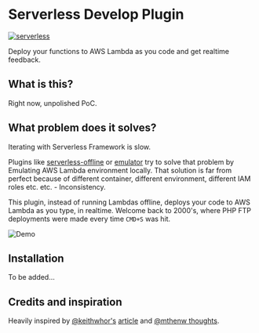 # Serverless Develop Plugin
[![serverless](http://public.serverless.com/badges/v3.svg)](http://www.serverless.com)

Deploy your functions to AWS Lambda as you code and get realtime feedback.

## What is this?
Right now, unpolished PoC.

## What problem does it solves?
Iterating with Serverless Framework is slow.

Plugins like [serverless-offline](https://github.com/dherault/serverless-offline) or [emulator](https://github.com/serverless/emulator) try to solve that problem by Emulating AWS Lambda environment locally. That solution is far from perfect because of different container, different environment, different IAM roles etc. etc. - Inconsistency.

This plugin, instead of running Lambdas offline, deploys your code to AWS Lambda as you type, in realtime. Welcome back to 2000's, where PHP FTP deployments were made every time `CMD+S` was hit.

![Demo](https://im4.ezgif.com/tmp/ezgif-4-19953af310.gif)

## Installation

To be added...

## Credits and inspiration

Heavily inspired by [@keithwhor's](https://github.com/keithwhor) [article](https://medium.com/@keithwhor/rise-of-functions-as-a-service-how-php-set-the-serverless-stage-20-years-ago-ccb560c5f422) and [@mthenw thoughts](https://github.com/mthenw).


